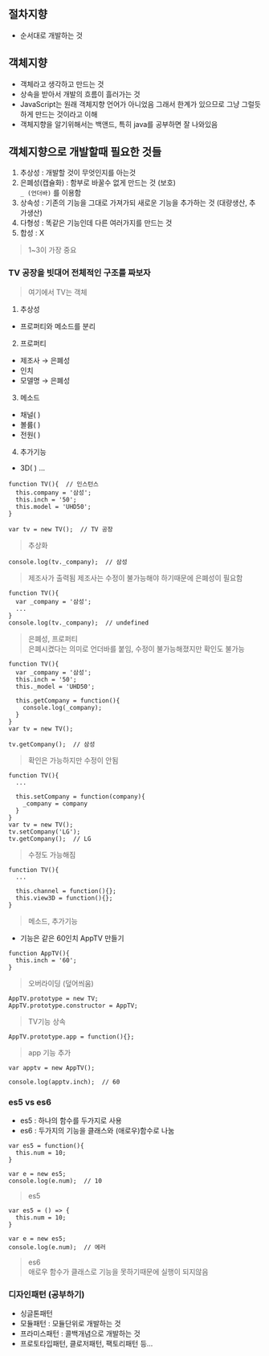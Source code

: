 ## 절차지향
- 순서대로 개발하는 것

## 객체지향
- 객체라고 생각하고 만드는 것
- 상속을 받아서 개발의 흐름이 흘러가는 것
- JavaScript는 원래 객체지향 언어가 아니었음 그래서 한계가 있으므로 그냥 그럴듯하게 만드는 것이라고 이해
- 객체지향을 알기위해서는 백앤드, 특히 java를 공부하면 잘 나와있음

## 객체지향으로 개발할때 필요한 것들
1. 추상성 : 개발할 것이 무엇인지를 아는것
2. 은폐성(캡슐화) : 함부로 바꿀수 없게 만드는 것 (보호)<br />`_ (언더바)` 를 이용함
3. 상속성 : 기존의 기능을 그대로 가져가되 새로운 기능을 추가하는 것 (대량생산, 추가생산)
4. 다형성 : 똑같은 기능인데 다른 여러가지를 만드는 것
5. 합성 : X
> 1~3이 가장 중요

### TV 공장을 빗대어 전체적인 구조를 짜보자
> 여기에서 TV는 객체
1. 추상성
- 프로퍼티와 메소드를 분리

2. 프로퍼티
- 제조사 → 은폐성
- 인치
- 모델명 → 은폐성

3. 메소드
- 채널( )
- 볼륨( )
- 전원( )

4. 추가기능
- 3D( ) ...
```
function TV(){  // 인스턴스
  this.company = '삼성';
  this.inch = '50';
  this.model = 'UHD50';
}

var tv = new TV();  // TV 공장
```
> 추상화
```
console.log(tv._company);  // 삼성
```
> 제조사가 출력됨 제조사는 수정이 불가능해야 하기때문에 은폐성이 필요함
```
function TV(){
  var _company = '삼성';
  ...
}
console.log(tv._company);  // undefined
```
> 은폐성, 프로퍼티<br />은폐시켰다는 의미로 언더바를 붙임, 수정이 불가능해졌지만 확인도 불가능
```
function TV(){
  var _company = '삼성';
  this.inch = '50';
  this._model = 'UHD50';

  this.getCompany = function(){
    console.log(_company);
  }
}
var tv = new TV();

tv.getCompany();  // 삼성
```
> 확인은 가능하지만 수정이 안됨
```
function TV(){
  ...

  this.setCompany = function(company){
    _company = company
  }
}
var tv = new TV();
tv.setCompany('LG');
tv.getCompany();  // LG
```
> 수정도 가능해짐
```
function TV(){
  ...

  this.channel = function(){};
  this.view3D = function(){};
}
```
> 메소드, 추가기능
- 기능은 같은 60인치 AppTV 만들기
```
function AppTV(){
  this.inch = '60';
}
```
> 오버라이딩 (덮어씌움)
```
AppTV.prototype = new TV;
AppTV.prototype.constructor = AppTV;
```
> TV기능 상속
```
AppTV.prototype.app = function(){};
```
> app 기능 추가
```
var apptv = new AppTV();

console.log(apptv.inch);  // 60
```

### es5 vs es6
- es5 : 하나의 함수를 두가지로 사용
- es6 : 두가지의 기능을 클래스와 (애로우)함수로 나눔
```
var es5 = function(){
  this.num = 10;
}

var e = new es5;
console.log(e.num);  // 10
```
> es5
```
var es5 = () => {
  this.num = 10;
}

var e = new es5;
console.log(e.num);  // 에러
```
> es6<br />애로우 함수가 클래스로 기능을 못하기때문에 실행이 되지않음

### 디자인패턴 (공부하기)
- 싱글톤패턴
- 모듈패턴 : 모듈단위로 개발하는 것
- 프라미스패턴 : 콜백개념으로 개발하는 것
- 프로토타입패턴, 클로저패턴, 팩토리패턴 등...
